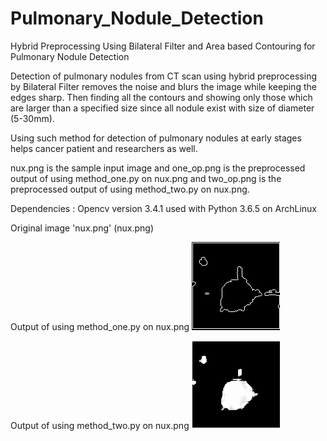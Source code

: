 # Pulmonary_Nodule_Detection
Hybrid Preprocessing Using Bilateral Filter and Area based Contouring for Pulmonary Nodule Detection


Detection of pulmonary nodules from CT scan using hybrid preprocessing by Bilateral Filter removes the noise and blurs the image while keeping the edges sharp. Then finding all the contours and showing only those which are larger than a specified size since all nodule exist with size of diameter (5-30mm).

Using such method for detection of pulmonary nodules at early stages helps cancer patient and researchers as well.


nux.png is the sample input image and one_op.png is the preprocessed output of using method_one.py on nux.png
and two_op.png is the preprocessed output of using method_two.py on nux.png.


Dependencies : Opencv version 3.4.1 used with Python 3.6.5 on ArchLinux


Original image 'nux.png'  (nux.png)


Output of using method_one.py on nux.png  ![one.png](one_op.png)


Output of using method_two.py on nux.png  ![two.png](two_op.png)
